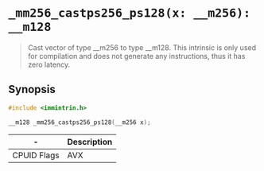 `_mm256_castps256_ps128(x: __m256): __m128`
===========================================

> Cast vector of type __m256 to type __m128. This intrinsic is only used for compilation and does not generate any instructions, thus it has zero latency.

## Synopsis

```c
#include <immintrin.h>

__m128 _mm256_castps256_ps128(__m256 x);
```

| -           | Description |
| ----------- | ----------- |
| CPUID Flags | AVX         |
